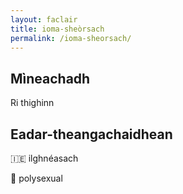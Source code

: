 ```yaml
---
layout: faclair
title: ioma-sheòrsach
permalink: /ioma-sheorsach/
---
```


## Mìneachadh

Ri thighinn

## Eadar-theangachaidhean

&#x1f1ee;&#x1f1ea; ilghnéasach

&#x1f3f4;&#xe0067;&#xe0062;&#xe0065;&#xe006e;&#xe0067;&#xe007f; polysexual